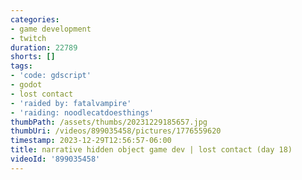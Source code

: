 ```yaml
---
categories:
- game development
- twitch
duration: 22789
shorts: []
tags:
- 'code: gdscript'
- godot
- lost contact
- 'raided by: fatalvampire'
- 'raiding: noodlecatdoesthings'
thumbPath: /assets/thumbs/20231229185657.jpg
thumbUri: /videos/899035458/pictures/1776559620
timestamp: 2023-12-29T12:56:57-06:00
title: narrative hidden object game dev | lost contact (day 18)
videoId: '899035458'
---
```

